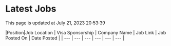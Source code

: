 # Latest Jobs

This page is updated at July 21, 2023 20:53:39

|Position|Job Location | Visa Sponsorship | Company Name | Job Link | Job Posted On | Date Posted |
| --- | --- | --- | --- | --- | --- |
